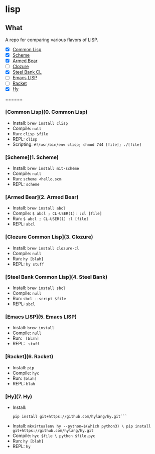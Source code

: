 # lisp

## What

A repo for comparing various flavors of LISP.

- [X] [Common Lisp](https://common-lisp.net/)
- [X] [Scheme](https://www.gnu.org/software/mit-scheme/)
- [X] [Armed Bear](https://common-lisp.net/project/armedbear/)
- [ ] [Clozure](http://ccl.clozure.com/)
- [X] [Steel Bank CL](http://www.sbcl.org/)
- [ ] [Emacs LISP](https://www.gnu.org/software/emacs/manual/eintr.html)
- [ ] [Racket](https://racket-lang.org/)
- [X] [Hy](http://docs.hylang.org/en/latest/)

======

### [Common Lisp](0. Common Lisp)
- Install: `brew install clisp`
- Compile: `null`
- Run: `clisp $file`
- REPL: `clisp`
- Scripting: `#!/usr/bin/env clisp; chmod 744 [file]; ./[file]`

### [Scheme](1. Scheme)
- Install: `brew install mit-scheme`
- Compile: `null`
- Run: `scheme <hello.scm`
- REPL: `scheme`

### [Armed Bear](2. Armed Bear)
- Install: `brew install abcl`
- Compile: `$ abcl ; CL-USER(1): :cl [file]`
- Run: `$ abcl ; CL-USER(1) :l [file]`
- REPL: `abcl`

### [Clozure Common Lisp](3. Clozure)
- Install: `brew install clozure-cl`
- Compile: `null`
- Run: `hy [blah]`
- REPL: `hy stuff` 

### [Steel Bank Common Lisp](4. Steel Bank)
- Install: `brew install sbcl`
- Compile: `null`
- Run: `sbcl --script $file`
- REPL: `sbcl` 

### [Emacs LISP](5. Emacs LISP)
- Install: `brew install `
- Compile: `null`
- Run: ` [blah]`
- REPL: ` stuff` 

### [Racket](6. Racket)
- Install: `pip `
- Compile: `hyc `
- Run: `[blah]`
- REPL: `blah` 

### [Hy](7. Hy)
- Install:
    ```mkvirtualenv hy --python=$(which python3) \
    pip install git+https://github.com/hylang/hy.git```

- Install: `mkvirtualenv hy --python=$(which python3) \
    pip install git+https://github.com/hylang/hy.git`
- Compile: `hyc $file \
  python $file.pyc`
- Run: `hy [blah]`
- REPL: `hy` 

